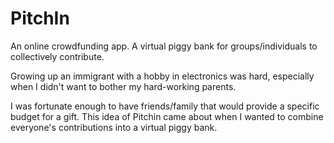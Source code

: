 # PitchIn 

An online crowdfunding app. A virtual piggy bank for groups/individuals to collectively contribute. 

Growing up an immigrant with a hobby in electronics was hard, especially when I didn't want to bother my hard-working parents. 

I was fortunate enough to have friends/family that would provide a specific budget for a gift. This idea of Pitchin came about when I wanted to combine everyone's contributions into a virtual piggy bank. 






